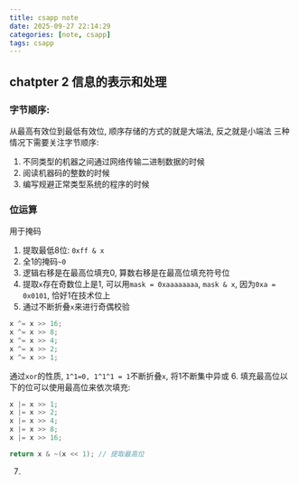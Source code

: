 ```yaml
---
title: csapp note
date: 2025-09-27 22:14:29
categories: [note, csapp]
tags: csapp
---
```


## chatpter 2 信息的表示和处理
### 字节顺序: 
从最高有效位到最低有效位, 顺序存储的方式的就是大端法, 反之就是小端法
三种情况下需要关注字节顺序:
1. 不同类型的机器之间通过网络传输二进制数据的时候
2. 阅读机器码的整数的时候
3. 编写规避正常类型系统的程序的时候

### 位运算
用于掩码
1. 提取最低8位: `0xff & x`
2. 全1的掩码`~0`
3. 逻辑右移是在最高位填充0, 算数右移是在最高位填充符号位
4. 提取`x`存在奇数位上是1, 可以用`mask = 0xaaaaaaaa`, `mask & x`, 因为`0xa = 0x0101`, 恰好1在技术位上
5. 通过不断折叠`x`来进行奇偶校验
```cpp
x ^= x >> 16;
x ^= x >> 8;
x ^= x >> 4;
x ^= x >> 2;
x ^= x >> 1;
```
通过`xor`的性质, `1^1=0, 1^1^1 = 1`不断折叠`x`, 将1不断集中异或
6. 填充最高位以下的位可以使用最高位来依次填充:
```cpp
x |= x >> 1;
x |= x >> 2;
x |= x >> 4;
x |= x >> 8;
x |= x >> 16;

return x & ~(x << 1); // 提取最高位
```
7. 